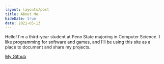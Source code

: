 ```yaml
---
layout: layouts/post
title: About Me
hideDate: true
date: 2021-05-13
---
```

Hello! I'm a third-year student at Penn State majoring in Computer Science. I like programming for software and games, and I'll be using this site as a place to document and share my projects.

[My Github](https://github.com/ethan-moyer)